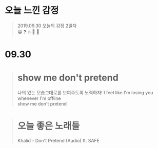 <p align="center">
<h1>오늘 느낀 감정</h1>
</p>

> 2019.09.30 오늘의 감정 2일차  
> :grin: :question: :fire: :woman: :pig:  
# **09.30**  
>#  show me don't pretend  
>나의 있는 모습그대로를 보여주도록 노력하자!
>I feel like I'm losing you whenever I'm offline  
>show me don't pretend  
  
># **오늘 좋은 노래들**
>Khalid - Don't Pretend (Audio) ft. SAFE